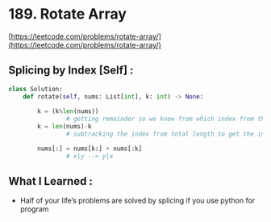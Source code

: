 # 189. Rotate Array

[https://leetcode.com/problems/rotate-array/](https://leetcode.com/problems/rotate-array/)

## Splicing by Index [Self] :

```python
class Solution:
    def rotate(self, nums: List[int], k: int) -> None:
        
        k = (k%len(nums)) 
				# getting remainder so we know from which index from the opposite end we are cutting
        k = len(nums)-k
				# subtracking the index from total length to get the index from going forward

        nums[:] = nums[k:] + nums[:k]
				# x|y --> y|x
```

## What I Learned :

- Half of your life’s problems are solved by splicing if you use python for program